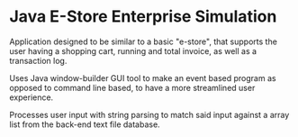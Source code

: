 # Java E-Store Enterprise Simulation
 
Application designed to be similar to a basic "e-store", that supports the user having a shopping cart, running and total invoice, as well as a transaction log.

Uses Java window-builder GUI tool to make an event based program as opposed to command line based, to have a more streamlined user experience.

Processes user input with string parsing to match said input against a array list from the back-end text file database.


